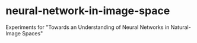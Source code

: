 # neural-network-in-image-space
Experiments for "Towards an Understanding of Neural Networks in Natural-Image Spaces"
